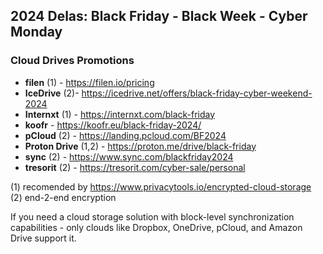 ## 2024 Delas: Black Friday - Black Week - Cyber Monday

### Cloud Drives Promotions
- **filen** (1) - https://filen.io/pricing
- **IceDrive** (2)- https://icedrive.net/offers/black-friday-cyber-weekend-2024
- **Internxt** (1) - https://internxt.com/black-friday
- **koofr** - https://koofr.eu/black-friday-2024/
- **pCloud** (2) - https://landing.pcloud.com/BF2024
- **Proton Drive** (1,2) - https://proton.me/drive/black-friday
- **sync** (2) - https://www.sync.com/blackfriday2024
- **tresorit** (2) - https://tresorit.com/cyber-sale/personal

(1) recomended by https://www.privacytools.io/encrypted-cloud-storage  
(2) end-2-end encryption 

If you need a cloud storage solution with block-level synchronization capabilities - only clouds like Dropbox, OneDrive, pCloud, and Amazon Drive support it. 
